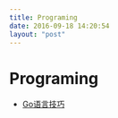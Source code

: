 ```yaml
---
title: Programing
date: 2016-09-18 14:20:54
layout: "post"
---
```


# Programing

- [Go语言技巧](go.html)

